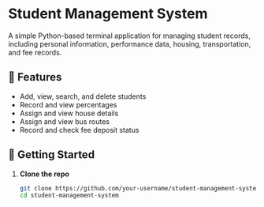 # Student Management System

A simple Python-based terminal application for managing student records, including personal information, performance data, housing, transportation, and fee records.

## 🔧 Features

- Add, view, search, and delete students
- Record and view percentages
- Assign and view house details
- Assign and view bus routes
- Record and check fee deposit status

## 🏁 Getting Started

1. **Clone the repo**
   ```bash
   git clone https://github.com/your-username/student-management-system.git
   cd student-management-system
